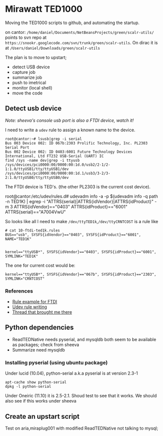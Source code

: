 # Mirawatt TED1000
Moving the TED1000 scripts to github, and automating the startup.

on cantor: `/home/daniel/Documents/NetBeansProjects/green/scalr-utils/` points to
svn repo at `https://snookr.googlecode.com/svn/trunk/green/scalr-utils`.
On dirac it is at `/Users/daniel/Downloads/green/scalr-utils`

    
The plan is to move to upstart;

*   detect USB device
*   capture job
*   summarize job
*   push to imetrical
*   monitor (local shell)
*   move the code

## Detect usb device
_Note: sheeva's console usb port is also a FTDI device, watch it!_

I need to write a `udev` rule to assign a known name to the device.

    root@cantor:~# lsusb|grep -i serial
    Bus 003 Device 002: ID 067b:2303 Prolific Technology, Inc. PL2303 Serial Port
    Bus 002 Device 002: ID 0403:6001 Future Technology Devices International, Ltd FT232 USB-Serial (UART) IC
	find /sys -name dev|grep -i ttyusb
	/sys/devices/pci0000:00/0000:00:1d.0/usb2/2-1/2-1:1.0/ttyUSB1/tty/ttyUSB1/dev
	/sys/devices/pci0000:00/0000:00:1d.1/usb3/3-2/3-2:1.0/ttyUSB0/tty/ttyUSB0/dev	
    
The FTDI device is TED's. (the other PL2303 is the current cost device).

root@cantor:/etc/udev/rules.d# udevadm info -a -p $(udevadm info -q path -n TED1K) | egrep -i "ATTRS{serial}|ATTRS{idVendor}|ATTRS{idProduct}" -m 3
    ATTRS{idVendor}=="0403"
    ATTRS{idProduct}=="6001"
    ATTRS{serial}=="A7004VwU"

So looks like all I need to make `/dev/ttyTED1k`,`/dev/ttyCRNTCOST` is a rule like


    # cat 10-ftdi-ted1k.rules 
    BUS=="usb", SYSFS{idVendor}=="0403", SYSFS{idProduct}=="6001", NAME="TED1K"

    
    kernel=="ttyUSB*", SYSFS{idVendor}=="0403", SYSFS{idProduct}=="6001", SYMLINK="TED1K"
    
 The one for current cost would be:
    
    kernel=="ttyUSB*", SYSFS{idVendor}=="067b", SYSFS{idProduct}=="2303", SYMLINK="CRNTCOST"

### References

*   [Rule example for FTDI](http://aeturnalus.com/robotics/mapping-ftdi-to-files-with-udev/)
*   [Udev rule writing](http://www.reactivated.net/writing_udev_rules.html#ownership)
*   [Thread that brought me there](http://fixunix.com/ubuntu/494414-serial-ports-ttyusb%7B0-9%7D.html)

 
## Python dependencies

*   ReadTEDNative needs pyserial, and mysqldb both seem to be available as packages; check from sheeva   
*   Summarize need mysqldb

### Installing pyserial (using ubuntu package)
Under lucid (10.04), python-serial a.k.a pyserial is at version 2.3-1

    apt-cache show python-serial
    dpkg -l python-serial

Under Oneiric (11.10) it is 2.5-2.1. Shoud test to see that it works.
We should also see if this works under sheeva


## Create an upstart script
Test on aria,miraplug001 with modified ReadTEDNative not talking to mysql;
